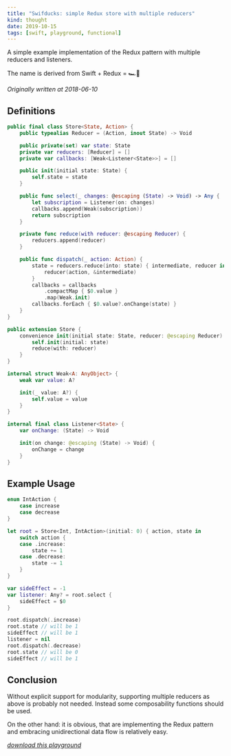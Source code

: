 ```yaml
---
title: "Swifducks: simple Redux store with multiple reducers"
kind: thought
date: 2019-10-15
tags: [swift, playground, functional]
---
```


A simple example implementation of the Redux pattern with multiple reducers and listeners.

The name is derived from Swift + Redux = 🏎🦆

_Originally written at 2018-06-10_

## Definitions

```swift
public final class Store<State, Action> {
    public typealias Reducer = (Action, inout State) -> Void

    public private(set) var state: State
    private var reducers: [Reducer] = []
    private var callbacks: [Weak<Listener<State>>] = []

    public init(initial state: State) {
        self.state = state
    }

    public func select(_ changes: @escaping (State) -> Void) -> Any {
        let subscription = Listener(on: changes)
        callbacks.append(Weak(subscription))
        return subscription
    }

    private func reduce(with reducer: @escaping Reducer) {
        reducers.append(reducer)
    }

    public func dispatch(_ action: Action) {
        state = reducers.reduce(into: state) { intermediate, reducer in
            reducer(action, &intermediate)
        }
        callbacks = callbacks
            .compactMap { $0.value }
            .map(Weak.init)
        callbacks.forEach { $0.value?.onChange(state) }
    }
}

public extension Store {
    convenience init(initial state: State, reducer: @escaping Reducer) {
        self.init(initial: state)
        reduce(with: reducer)
    }
}

internal struct Weak<A: AnyObject> {
    weak var value: A?

    init(_ value: A?) {
        self.value = value
    }
}

internal final class Listener<State> {
    var onChange: (State) -> Void

    init(on change: @escaping (State) -> Void) {
        onChange = change
    }
}

```

## Example Usage

```swift
enum IntAction {
    case increase
    case decrease
}

let root = Store<Int, IntAction>(initial: 0) { action, state in
    switch action {
    case .increase:
        state += 1
    case .decrease:
        state -= 1
    }
}

var sideEffect = -1
var listener: Any? = root.select {
    sideEffect = $0
}

root.dispatch(.increase)
root.state // will be 1
sideEffect // will be 1
listener = nil
root.dispatch(.decrease)
root.state // will be 0
sideEffect // will be 1

```

## Conclusion

Without explicit support for modularity, supporting multiple reducers as above is probably not needed. Instead some composability functions should be used.

On the other hand: it is obvious, that are implementing the Redux pattern and embracing unidirectional data flow is relatively easy.

_[download this playground](./playground.zip)_
